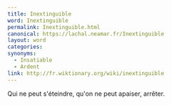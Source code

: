 ```yaml
---
title: Inextinguible
word: Inextinguible
permalink: Inextinguible.html
canonical: https://lachal.neamar.fr/Inextinguible
layout: word
categories:
synonyms:
  - Insatiable
  - Ardent
link: http://fr.wiktionary.org/wiki/inextinguible
---
```


Qui ne peut s'éteindre, qu'on ne peut apaiser, arrêter.


